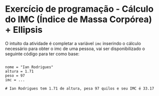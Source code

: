 # Exercício de programação - Cálculo do IMC (Índice de Massa Corpórea) + Ellipsis

O intuito da atividade é completar a variável `imc` inserindo o cálculo necessário para obter o imc de uma pessoa, vai ser disponibilizado o seguinte código para ter como base:

```

nome = "Ian Rodrigues"
altura = 1.71
peso = 97
imc = ...

# Ian Rodrigues tem 1.71 de altura, pesa 97 quilos e seu IMC é 33.17

```